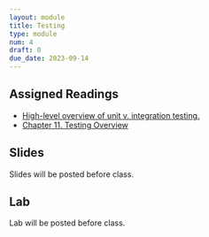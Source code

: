 ```yaml
---
layout: module
title: Testing
type: module
num: 4
draft: 0
due_date: 2023-09-14
---
```



## Assigned Readings
* <a href="https://circleci.com/blog/unit-testing-vs-integration-testing" target="_blank">High-level overview of unit v. integration testing.
* <a href="https://abseil.io/resources/swe-book/html/ch11.html" target="_blank">Chapter 11. Testing Overview</a>

## Slides
Slides will be posted before class.

## Lab
Lab will be posted before class.

<!-- 
    JS Notes:
        * Understanding modules in JavaScript: https://www.freecodecamp.org/news/modules-in-javascript/
        * TODO: unit testing with and without a framework.

    Python Notes: 
        TODO
 -->


<!-- ## Learning Goals
Day 1:
1. Introduce functional programming and why it's important
2. Introduce the idea of good API design. What's the right level of abstraction?

Day 2 (React Prep):
1. How to select among different libraries and frameworks (i.e., Why React?)
2. Managing state, side effects, etc.

## Assigned Readings

1. Maybe this: [https://codeburst.io/a-beginner-friendly-intro-to-functional-programming-4f69aa109569](https://codeburst.io/a-beginner-friendly-intro-to-functional-programming-4f69aa109569)?

## Slides
Slides will be posted before class.


## Activities
Activities will be published before class. -->
